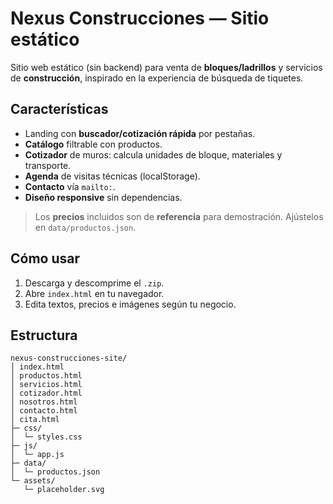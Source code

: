 # Nexus Construcciones — Sitio estático

Sitio web estático (sin backend) para venta de **bloques/ladrillos** y servicios de **construcción**, inspirado en la experiencia de búsqueda de tiquetes.

## Características
- Landing con **buscador/cotización rápida** por pestañas.
- **Catálogo** filtrable con productos.
- **Cotizador** de muros: calcula unidades de bloque, materiales y transporte.
- **Agenda** de visitas técnicas (localStorage).
- **Contacto** vía `mailto:`.
- **Diseño responsive** sin dependencias.

> Los **precios** incluidos son de **referencia** para demostración. Ajústelos en `data/productos.json`.

## Cómo usar
1. Descarga y descomprime el `.zip`.
2. Abre `index.html` en tu navegador.
3. Edita textos, precios e imágenes según tu negocio.

## Estructura
```
nexus-construcciones-site/
│ index.html
│ productos.html
│ servicios.html
│ cotizador.html
│ nosotros.html
│ contacto.html
│ cita.html
├─ css/
│  └─ styles.css
├─ js/
│  └─ app.js
├─ data/
│  └─ productos.json
└─ assets/
   └─ placeholder.svg
```
